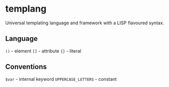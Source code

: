 templang
========

Universal templating language and framework with a LISP flavoured syntax.

Language
--------

`()` - element
`[]` - attribute
`{}` - literal

Conventions
-----------

`$var` - internal keyword
`UPPERCASE_LETTERS` - constant

